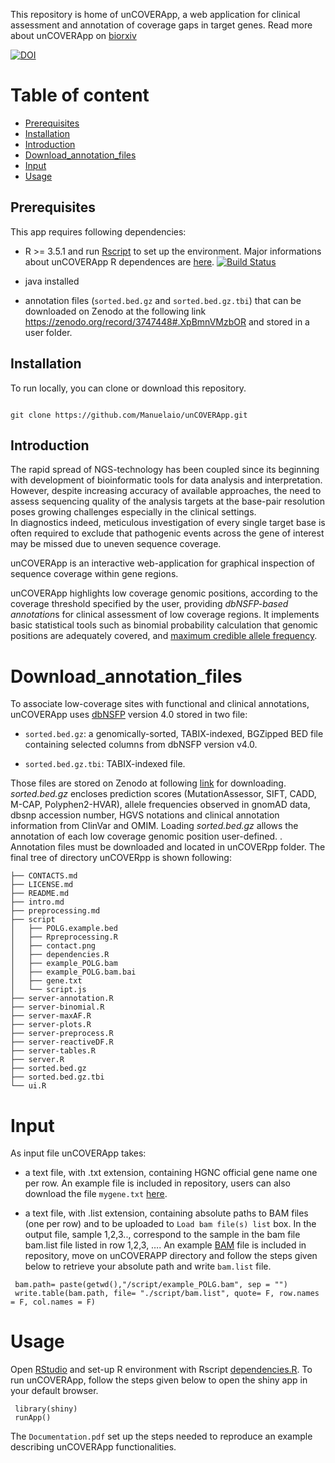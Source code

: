 This repository is home of unCOVERApp, a web application for clinical assessment and annotation of coverage gaps in target genes. 
Read more about unCOVERApp on [biorxiv](https://www.biorxiv.org/content/10.1101/2020.02.10.939769v1)

[![DOI](https://zenodo.org/badge/254597958.svg)](https://zenodo.org/badge/latestdoi/254597958)



# Table of content

* [Prerequisites](#Prerequisites)
* [Installation](#Installation)
* [Introduction](#Introduction)
* [Download_annotation_files](#Download_annotation_files)
* [Input](#Input)
* [Usage](#Usage)


## Prerequisites


This app requires following dependencies:


- R >= 3.5.1 and run [Rscript](https://github.com/Manuelaio/test_dependence/blob/master/dependencies.R)
to set up the environment. 
Major informations about unCOVERApp R dependences are 
[here](https://github.com/Manuelaio/test_dependence). [![Build Status](https://travis-ci.com/Manuelaio/test_dependence.svg?branch=master)](https://travis-ci.com/Manuelaio/test_dependence)


- java installed 

- annotation files (`sorted.bed.gz` and `sorted.bed.gz.tbi`) that can be 
downloaded on Zenodo at the following 
link https://zenodo.org/record/3747448#.XpBmnVMzbOR and stored in a user folder. 

## Installation

To run locally, you can clone or download this repository. 

``` {r}

git clone https://github.com/Manuelaio/unCOVERApp.git

``` 


## Introduction


The rapid spread of NGS-technology has been coupled since its beginning with 
development of bioinformatic tools for data analysis and interpretation. 
However, despite increasing accuracy of available approaches, the need to 
assess sequencing quality of the analysis targets at the base-pair resolution 
poses growing challenges especially in the clinical settings.  
In diagnostics indeed, meticulous investigation of every single target base is 
often required to exclude that pathogenic events across the gene of interest 
may be missed due to uneven sequence coverage.


unCOVERApp is an interactive web-application 
for graphical inspection of sequence coverage within gene regions.


unCOVERApp highlights low coverage genomic positions, according to the coverage
threshold specified by the user, providing *dbNSFP-based annotation*s for 
clinical assessment of low coverage regions. 
It implements basic statistical tools such as binomial probability calculation 
that genomic positions are adequately 
covered, and 
[maximum credible allele frequency](http://cardiodb.org/allelefrequencyapp/). 


# Download_annotation_files

To associate low-coverage sites with functional and clinical annotations, 
unCOVERApp uses [dbNSFP](https://sites.google.com/site/jpopgen/dbNSFP) 
version 4.0 stored in two file:


* `sorted.bed.gz`: a genomically-sorted, TABIX-indexed, BGZipped BED file 
containing selected columns from dbNSFP version  v4.0. 


* `sorted.bed.gz.tbi`: TABIX-indexed file.

Those files are stored on Zenodo at following
[link](https://zenodo.org/record/3747448#.XpBmnVMzbOR) for downloading. 
*sorted.bed.gz* encloses prediction scores (MutationAssessor, SIFT, CADD, 
M-CAP, Polyphen2-HVAR), allele frequencies observed in 
gnomAD data, dbsnp accession number, HGVS notations and clinical annotation 
information from ClinVar and OMIM. Loading *sorted.bed.gz* allows the annotation 
of each low coverage genomic position user-defined. . 
Annotation files must be downloaded and located in unCOVERpp folder. 
The final tree of directory unCOVERpp is shown following:

``` {r}
├── CONTACTS.md
├── LICENSE.md
├── README.md
├── intro.md
├── preprocessing.md
├── script
│   ├── POLG.example.bed
│   ├── Rpreprocessing.R
│   ├── contact.png
│   ├── dependencies.R
│   ├── example_POLG.bam
│   ├── example_POLG.bam.bai
│   ├── gene.txt
│   └── script.js
├── server-annotation.R
├── server-binomial.R
├── server-maxAF.R
├── server-plots.R
├── server-preprocess.R
├── server-reactiveDF.R
├── server-tables.R
├── server.R
├── sorted.bed.gz
├── sorted.bed.gz.tbi
└── ui.R
``` 

# Input

As input file unCOVERApp takes:

- a text file, with .txt extension, containing HGNC official gene name one per 
row. An example file is included in repository, users can also download 
the file `mygene.txt`
[here](https://github.com/Manuelaio/unCOVERApp/blob/master/script/mygene.txt).

- a text file, with .list extension, containing absolute paths to BAM files
(one per row) and to be uploaded to ` Load bam file(s) list ` box.
In the output file, sample 1,2,3.., correspond
to the sample in the bam file bam.list file listed in row 1,2,3, …. An example 
[BAM](https://github.com/Manuelaio/unCOVERApp/blob/master/script/example_POLG.bam)
file is included in repository, move on unCOVERAPP directory and follow the steps given
below to retrieve your absolute path and write `bam.list` file.

``` {r}
 bam.path= paste(getwd(),"/script/example_POLG.bam", sep = "")
 write.table(bam.path, file= "./script/bam.list", quote= F, row.names = F, col.names = F)

``` 

# Usage

Open [RStudio](https://rstudio.com/products/rstudio/download/) 
and set-up R environment with Rscript [dependencies.R](https://github.com/Manuelaio/unCOVERApp/blob/master/script/dependencies.R). 
To run unCOVERApp, follow the steps given below to open the shiny app in your
default browser.

``` {r}
 library(shiny) 
 runApp()

``` 
The `Documentation.pdf` set up the steps needed to reproduce an example 
describing unCOVERApp functionalities. 


